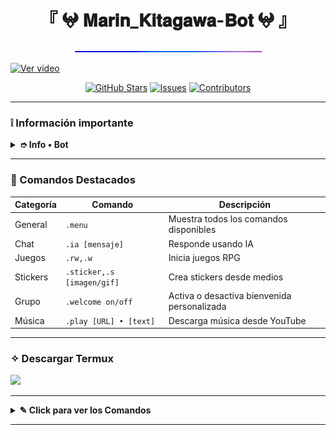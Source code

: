 <h1 align="center">『 𖤍 𝐌𝐚𝐫𝐢𝐧_𝐊𝐢𝐭𝐚𝐠𝐚𝐰𝐚-𝐁𝐨𝐭 𖤍 』</h1>

<p align="center">
<img src="https://github.com/BrayanOFC/Lines-Neon-MB/raw/main/assets/logo-neon.gif" alt="logo" />
</p>

[![Ver video](https://i.postimg.cc/Kv7Lcf7c/4581d7b3704643d9378eac636d9d394e.jpg)](https://zero-two.info/uploads/videos/file-1750697942583-439795193.mp4)

<p align="center">
<a href="https://github.com/Yasu-jc/Marin_Kitagawa-Bot"><img src="https://img.shields.io/github/stars/Yasu-jc/Marin_Kitagawa-Bot?style=social" alt="GitHub Stars"></a>
<a href="https://github.com/Yasu-jc/Marin_Kitagawa-Bot/issues"><img src="https://img.shields.io/github/issues/Yasu-jc/Marin_Kitagawa-Bot" alt="Issues"></a>
<a href="https://github.com/Yasu-jc/Marin_Kitagawa-Bot/graphs/contributors"><img src="https://img.shields.io/github/contributors/Yasu-jc/Marin_Kitagawa-Bot" alt="Contributors"></a>
</p>

---

### **❕ Información importante**
<details>
 <summary><b> ➮ Info • Bot</b></summary>

* Este proyecto **no está afiliado de ninguna manera** con `WhatsApp`.  
* `WhatsApp LLC` es marca registrada.  
* Este bot es un **desarrollo independiente** sin relación oficial con la compañía.
</details>

---

### **🚀 Comandos Destacados**
| Categoría | Comando | Descripción |
|-----------|---------|-------------|
| General   | `.menu` | Muestra todos los comandos disponibles |
| Chat      | `.ia [mensaje]` | Responde usando IA |
| Juegos    | `.rw,.w` | Inicia juegos RPG |
| Stickers  | `.sticker,.s [imagen/gif]` | Crea stickers desde medios |
| Grupo     | `.welcome on/off` | Activa o desactiva bienvenida personalizada |
| Música    | `.play [URL] • [text]` | Descarga música desde YouTube|

---

### **✧ Descargar Termux**
<a href="https://www.mediafire.com/file/llugt4zgj7g3n3u/com.termux_1020.apk/file"><img src="https://qu.ax/finc.jpg" height="125px"/></a>

---

<details>
 <summary><b> ✎ Click para ver los Comandos </b></summary>

### **❀ Instalación manual por termux**
> Nota: Copie y pegue los comandos en termux uno por uno.
```bash
termux-setup-storage
```

```bash
apt update && apt upgrade && pkg install -y git nodejs ffmpeg imagemagick yarn
```

```bash
git clone https://github.com/Yasu-jc/Marin_Kitagawa-Bot && cd Marin_Kitagawa-Bot 
```

```bash
yarn install && npm install
```

```bash
npm start
```

> Si aparece (Y/I/N/O/D/Z) [default=N] ? use la letra "y" + "ENTER" para continuar con la instalación

### **🜸 Activar en caso de detenerse en termux**

> Si después de instalar el bot en Termux se detiene (pantalla en blanco, pérdida de conexión a Internet, reinicio del dispositivo), sigue estos pasos:

❒ Abre Termux y navega al directorio del bot:
   
   ```bash
    cd Marin_Kitagawa-Bot 
   ```

❒ Inicia el bot nuevamente:
  
   ```bash
    npm start
   ```

### **✰ Volverte owner del Bot**

> Si después de instalar el bot en Termux y iniciar la session del bot (deseas poner tu número es la lista de owner pon este comando:

   ```bash
    cd Marin_Kitagawa-Bot && nano settings.js
   ```

</details>

---

